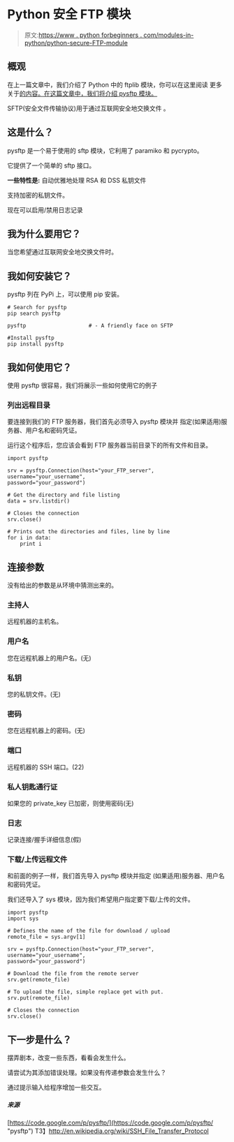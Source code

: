 # Python 安全 FTP 模块

> 原文:[https://www . python forbeginners . com/modules-in-python/python-secure-FTP-module](https://www.pythonforbeginners.com/modules-in-python/python-secure-ftp-module)

## 概观

在上一篇文章中，我们介绍了 Python 中的 ftplib 模块，你可以在这里阅读
更多关于[的内容。在这篇文章中，我们将介绍 pysftp 模块。](https://www.pythonforbeginners.com/code-snippets-source-code/how-to-use-ftp-in-python "ftplib")

SFTP(安全文件传输协议)用于通过互联网安全地交换文件
。

## 这是什么？

pysftp 是一个易于使用的 sftp 模块，它利用了 paramiko 和 pycrypto。

它提供了一个简单的 sftp 接口。

**一些特性是:**
自动优雅地处理 RSA 和 DSS 私钥文件

支持加密的私钥文件。

现在可以启用/禁用日志记录

## 我为什么要用它？

当您希望通过互联网安全地交换文件时。

## 我如何安装它？

pysftp 列在 PyPi 上，可以使用 pip 安装。

```
# Search for pysftp
pip search pysftp

pysftp                    # - A friendly face on SFTP

#Install pysftp
pip install pysftp 
```

## 我如何使用它？

使用 pysftp 很容易，我们将展示一些如何使用它的例子

### 列出远程目录

要连接到我们的 FTP 服务器，我们首先必须导入 pysftp 模块并
指定(如果适用)服务器、用户名和密码凭证。

运行这个程序后，您应该会看到 FTP 服务器当前目录下的所有文件和目录。

```
import pysftp

srv = pysftp.Connection(host="your_FTP_server", username="your_username",
password="your_password")

# Get the directory and file listing
data = srv.listdir()

# Closes the connection
srv.close()

# Prints out the directories and files, line by line
for i in data:
    print i 
```

## 连接参数

没有给出的参数是从环境中猜测出来的。

### **主持人**

远程机器的主机名。

### **用户名**

您在远程机器上的用户名。(无)

### **私钥**

您的私钥文件。(无)

### **密码**

您在远程机器上的密码。(无)

### **端口**

远程机器的 SSH 端口。(22)

### **私人钥匙通行证**

如果您的 private_key 已加密，则使用密码(无)

### **日志**

记录连接/握手详细信息(假)

### 下载/上传远程文件

和前面的例子一样，我们首先导入 pysftp 模块并指定
(如果适用)服务器、用户名和密码凭证。

我们还导入了 sys 模块，因为我们希望用户指定要下载/上传的文件。

```
import pysftp
import sys

# Defines the name of the file for download / upload
remote_file = sys.argv[1]

srv = pysftp.Connection(host="your_FTP_server", username="your_username",
password="your_password")

# Download the file from the remote server
srv.get(remote_file)

# To upload the file, simple replace get with put. 
srv.put(remote_file)

# Closes the connection
srv.close() 
```

## 下一步是什么？

摆弄剧本，改变一些东西，看看会发生什么。

请尝试为其添加错误处理。如果没有传递参数会发生什么？

通过提示输入给程序增加一些交互。

##### 来源

[https://code.google.com/p/pysftp/](https://code.google.com/p/pysftp/ "pysftp")
T3】http://en.wikipedia.org/wiki/SSH_File_Transfer_Protocol